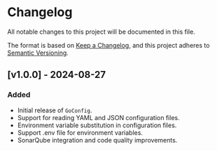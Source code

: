 # Changelog

All notable changes to this project will be documented in this file.

The format is based on [Keep a Changelog](https://keepachangelog.com/en/1.1.0/),
and this project adheres to [Semantic Versioning](https://semver.org/spec/v2.0.0.html).

## [v1.0.0] - 2024-08-27
### Added
- Initial release of `GoConfig`.
- Support for reading YAML and JSON configuration files.
- Environment variable substitution in configuration files.
- Support .env file for environment variables.
- SonarQube integration and code quality improvements.